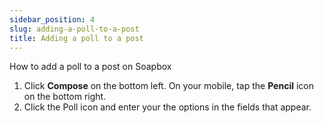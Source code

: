 ```yaml
---
sidebar_position: 4
slug: adding-a-poll-to-a-post
title: Adding a poll to a post
---
```

How to add a poll to a post on Soapbox

1. Click **Compose** on the bottom left. On your mobile, tap the **Pencil** icon on the bottom right.
2. Click the Poll icon and enter your the options in the fields that appear.